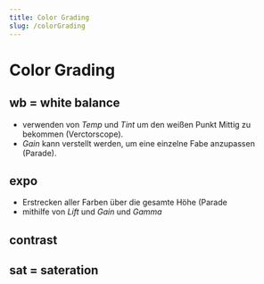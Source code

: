 ```yaml
---
title: Color Grading
slug: /colorGrading
---
```


# Color Grading

## wb = white balance

- verwenden von *Temp* und *Tint* um den weißen Punkt Mittig zu bekommen (Verctorscope).
- *Gain* kann verstellt werden, um eine einzelne Fabe anzupassen (Parade).

## expo

- Erstrecken aller Farben über die gesamte Höhe (Parade
- mithilfe von *Lift* und *Gain* und *Gamma*

## contrast

## sat = sateration


